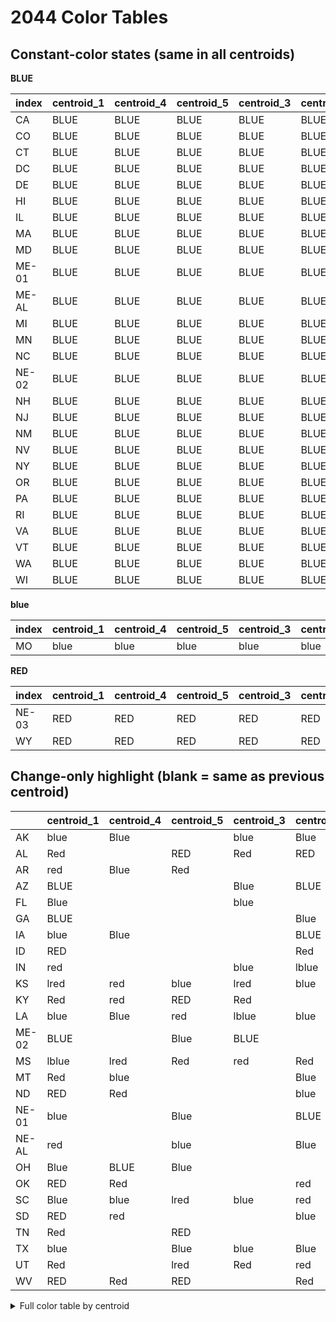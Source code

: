 # 2044 Color Tables

## Constant-color states (same in all centroids)

**BLUE**

| index   | centroid_1   | centroid_4   | centroid_5   | centroid_3   | centroid_2   | __color__   |
|:--------|:-------------|:-------------|:-------------|:-------------|:-------------|:------------|
| CA      | BLUE         | BLUE         | BLUE         | BLUE         | BLUE         | BLUE        |
| CO      | BLUE         | BLUE         | BLUE         | BLUE         | BLUE         | BLUE        |
| CT      | BLUE         | BLUE         | BLUE         | BLUE         | BLUE         | BLUE        |
| DC      | BLUE         | BLUE         | BLUE         | BLUE         | BLUE         | BLUE        |
| DE      | BLUE         | BLUE         | BLUE         | BLUE         | BLUE         | BLUE        |
| HI      | BLUE         | BLUE         | BLUE         | BLUE         | BLUE         | BLUE        |
| IL      | BLUE         | BLUE         | BLUE         | BLUE         | BLUE         | BLUE        |
| MA      | BLUE         | BLUE         | BLUE         | BLUE         | BLUE         | BLUE        |
| MD      | BLUE         | BLUE         | BLUE         | BLUE         | BLUE         | BLUE        |
| ME-01   | BLUE         | BLUE         | BLUE         | BLUE         | BLUE         | BLUE        |
| ME-AL   | BLUE         | BLUE         | BLUE         | BLUE         | BLUE         | BLUE        |
| MI      | BLUE         | BLUE         | BLUE         | BLUE         | BLUE         | BLUE        |
| MN      | BLUE         | BLUE         | BLUE         | BLUE         | BLUE         | BLUE        |
| NC      | BLUE         | BLUE         | BLUE         | BLUE         | BLUE         | BLUE        |
| NE-02   | BLUE         | BLUE         | BLUE         | BLUE         | BLUE         | BLUE        |
| NH      | BLUE         | BLUE         | BLUE         | BLUE         | BLUE         | BLUE        |
| NJ      | BLUE         | BLUE         | BLUE         | BLUE         | BLUE         | BLUE        |
| NM      | BLUE         | BLUE         | BLUE         | BLUE         | BLUE         | BLUE        |
| NV      | BLUE         | BLUE         | BLUE         | BLUE         | BLUE         | BLUE        |
| NY      | BLUE         | BLUE         | BLUE         | BLUE         | BLUE         | BLUE        |
| OR      | BLUE         | BLUE         | BLUE         | BLUE         | BLUE         | BLUE        |
| PA      | BLUE         | BLUE         | BLUE         | BLUE         | BLUE         | BLUE        |
| RI      | BLUE         | BLUE         | BLUE         | BLUE         | BLUE         | BLUE        |
| VA      | BLUE         | BLUE         | BLUE         | BLUE         | BLUE         | BLUE        |
| VT      | BLUE         | BLUE         | BLUE         | BLUE         | BLUE         | BLUE        |
| WA      | BLUE         | BLUE         | BLUE         | BLUE         | BLUE         | BLUE        |
| WI      | BLUE         | BLUE         | BLUE         | BLUE         | BLUE         | BLUE        |

**blue**

| index   | centroid_1   | centroid_4   | centroid_5   | centroid_3   | centroid_2   | __color__   |
|:--------|:-------------|:-------------|:-------------|:-------------|:-------------|:------------|
| MO      | blue         | blue         | blue         | blue         | blue         | blue        |

**RED**

| index   | centroid_1   | centroid_4   | centroid_5   | centroid_3   | centroid_2   | __color__   |
|:--------|:-------------|:-------------|:-------------|:-------------|:-------------|:------------|
| NE-03   | RED          | RED          | RED          | RED          | RED          | RED         |
| WY      | RED          | RED          | RED          | RED          | RED          | RED         |

## Change-only highlight (blank = same as previous centroid)

|       | centroid_1   | centroid_4   | centroid_5   | centroid_3   | centroid_2   |
|:------|:-------------|:-------------|:-------------|:-------------|:-------------|
| AK    | blue         | Blue         |              | blue         | Blue         |
| AL    | Red          |              | RED          | Red          | RED          |
| AR    | red          | Blue         | Red          |              |              |
| AZ    | BLUE         |              |              | Blue         | BLUE         |
| FL    | Blue         |              |              | blue         |              |
| GA    | BLUE         |              |              |              | Blue         |
| IA    | blue         | Blue         |              |              | BLUE         |
| ID    | RED          |              |              |              | Red          |
| IN    | red          |              |              | blue         | lblue        |
| KS    | lred         | red          | blue         | lred         | blue         |
| KY    | Red          | red          | RED          | Red          |              |
| LA    | blue         | Blue         | red          | lblue        | blue         |
| ME-02 | BLUE         |              | Blue         | BLUE         |              |
| MS    | lblue        | lred         | Red          | red          | Red          |
| MT    | Red          | blue         |              |              | Blue         |
| ND    | RED          | Red          |              |              | blue         |
| NE-01 | blue         |              | Blue         |              | BLUE         |
| NE-AL | red          |              | blue         |              | Blue         |
| OH    | Blue         | BLUE         | Blue         |              |              |
| OK    | RED          | Red          |              |              | red          |
| SC    | Blue         | blue         | lred         | blue         | red          |
| SD    | RED          | red          |              |              | blue         |
| TN    | Red          |              | RED          |              |              |
| TX    | blue         |              | Blue         | blue         | Blue         |
| UT    | Red          |              | lred         | Red          | red          |
| WV    | RED          | Red          | RED          |              | Red          |

<details><summary>Full color table by centroid</summary>


|       | centroid_1   | centroid_4   | centroid_5   | centroid_3   | centroid_2   |
|:------|:-------------|:-------------|:-------------|:-------------|:-------------|
| AK    | blue         | Blue         | Blue         | blue         | Blue         |
| AL    | Red          | Red          | RED          | Red          | RED          |
| AR    | red          | Blue         | Red          | Red          | Red          |
| AZ    | BLUE         | BLUE         | BLUE         | Blue         | BLUE         |
| CA    | BLUE         | BLUE         | BLUE         | BLUE         | BLUE         |
| CO    | BLUE         | BLUE         | BLUE         | BLUE         | BLUE         |
| CT    | BLUE         | BLUE         | BLUE         | BLUE         | BLUE         |
| DC    | BLUE         | BLUE         | BLUE         | BLUE         | BLUE         |
| DE    | BLUE         | BLUE         | BLUE         | BLUE         | BLUE         |
| FL    | Blue         | Blue         | Blue         | blue         | blue         |
| GA    | BLUE         | BLUE         | BLUE         | BLUE         | Blue         |
| HI    | BLUE         | BLUE         | BLUE         | BLUE         | BLUE         |
| IA    | blue         | Blue         | Blue         | Blue         | BLUE         |
| ID    | RED          | RED          | RED          | RED          | Red          |
| IL    | BLUE         | BLUE         | BLUE         | BLUE         | BLUE         |
| IN    | red          | red          | red          | blue         | lblue        |
| KS    | lred         | red          | blue         | lred         | blue         |
| KY    | Red          | red          | RED          | Red          | Red          |
| LA    | blue         | Blue         | red          | lblue        | blue         |
| MA    | BLUE         | BLUE         | BLUE         | BLUE         | BLUE         |
| MD    | BLUE         | BLUE         | BLUE         | BLUE         | BLUE         |
| ME-01 | BLUE         | BLUE         | BLUE         | BLUE         | BLUE         |
| ME-02 | BLUE         | BLUE         | Blue         | BLUE         | BLUE         |
| ME-AL | BLUE         | BLUE         | BLUE         | BLUE         | BLUE         |
| MI    | BLUE         | BLUE         | BLUE         | BLUE         | BLUE         |
| MN    | BLUE         | BLUE         | BLUE         | BLUE         | BLUE         |
| MO    | blue         | blue         | blue         | blue         | blue         |
| MS    | lblue        | lred         | Red          | red          | Red          |
| MT    | Red          | blue         | blue         | blue         | Blue         |
| NC    | BLUE         | BLUE         | BLUE         | BLUE         | BLUE         |
| ND    | RED          | Red          | Red          | Red          | blue         |
| NE-01 | blue         | blue         | Blue         | Blue         | BLUE         |
| NE-02 | BLUE         | BLUE         | BLUE         | BLUE         | BLUE         |
| NE-03 | RED          | RED          | RED          | RED          | RED          |
| NE-AL | red          | red          | blue         | blue         | Blue         |
| NH    | BLUE         | BLUE         | BLUE         | BLUE         | BLUE         |
| NJ    | BLUE         | BLUE         | BLUE         | BLUE         | BLUE         |
| NM    | BLUE         | BLUE         | BLUE         | BLUE         | BLUE         |
| NV    | BLUE         | BLUE         | BLUE         | BLUE         | BLUE         |
| NY    | BLUE         | BLUE         | BLUE         | BLUE         | BLUE         |
| OH    | Blue         | BLUE         | Blue         | Blue         | Blue         |
| OK    | RED          | Red          | Red          | Red          | red          |
| OR    | BLUE         | BLUE         | BLUE         | BLUE         | BLUE         |
| PA    | BLUE         | BLUE         | BLUE         | BLUE         | BLUE         |
| RI    | BLUE         | BLUE         | BLUE         | BLUE         | BLUE         |
| SC    | Blue         | blue         | lred         | blue         | red          |
| SD    | RED          | red          | red          | red          | blue         |
| TN    | Red          | Red          | RED          | RED          | RED          |
| TX    | blue         | blue         | Blue         | blue         | Blue         |
| UT    | Red          | Red          | lred         | Red          | red          |
| VA    | BLUE         | BLUE         | BLUE         | BLUE         | BLUE         |
| VT    | BLUE         | BLUE         | BLUE         | BLUE         | BLUE         |
| WA    | BLUE         | BLUE         | BLUE         | BLUE         | BLUE         |
| WI    | BLUE         | BLUE         | BLUE         | BLUE         | BLUE         |
| WV    | RED          | Red          | RED          | RED          | Red          |
| WY    | RED          | RED          | RED          | RED          | RED          |

</details>
